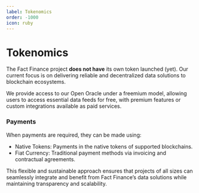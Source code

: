 ```yaml
---
label: Tokenomics
order: -1000
icon: ruby
---
```


# Tokenomics

The Fact Finance project **does not have** its own token launched (yet). Our current focus is on delivering reliable and decentralized data solutions to blockchain ecosystems.

We provide access to our Open Oracle under a freemium model, allowing users to access essential data feeds for free, with premium features or custom integrations available as paid services.

### Payments

When payments are required, they can be made using:
- Native Tokens: Payments in the native tokens of supported blockchains.
- Fiat Currency: Traditional payment methods via invoicing and contractual agreements.

This flexible and sustainable approach ensures that projects of all sizes can seamlessly integrate and benefit from Fact Finance’s data solutions while maintaining transparency and scalability.
